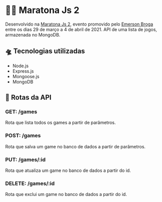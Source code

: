 # 👨‍💻 Maratona Js 2

Desenvolvido na [Maratona Js 2](https://js.emersonbroga.com/links/), evento promovido pelo [Emerson Broga](https://emersonbroga.com/) entre os dias 29 de março a 4 de abril de 2021.
API de uma lista de jogos, armazenada no MongoDB.

## 🛸 Tecnologias utilizadas

- Node.js
- Express.js
- Mongoose.js
- MongoDB

## 🧭 Rotas da API

### GET: /games

Rota que lista todos os games a partir de parâmetros.

### POST: /games

Rota que salva um game no banco de dados a partir de parâmetros.

### PUT: /games/:id

Rota que atualiza um game no banco de dados a partir do id.

### DELETE: /games/:id

Rota que exclui um game no banco de dados a partir do id.
